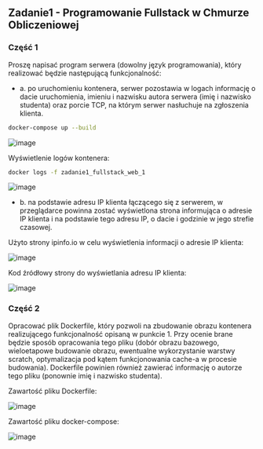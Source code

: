 ## Zadanie1 - Programowanie Fullstack w Chmurze Obliczeniowej
### Część 1

Proszę napisać program serwera (dowolny język programowania), który realizować będzie
następującą funkcjonalność:
- a. po uruchomieniu kontenera, serwer pozostawia w logach informację o dacie
uruchomienia, imieniu i nazwisku autora serwera (imię i nazwisko studenta) oraz porcie
TCP, na którym serwer nasłuchuje na zgłoszenia klienta.

```bash
docker-compose up --build
```
![image](https://user-images.githubusercontent.com/62160228/172483885-a4243b00-557a-4103-8003-a2406074f75f.png)

Wyświetlenie logów kontenera:

```bash
docker logs -f zadanie1_fullstack_web_1
```
![image](https://user-images.githubusercontent.com/62160228/172484158-b07d9c74-2da6-4f85-ad6f-88cbdb2eca77.png)


- b. na podstawie adresu IP klienta łączącego się z serwerem, w przeglądarce powinna zostać
wyświetlona strona informująca o adresie IP klienta i na podstawie tego adresu IP, o dacie
i godzinie w jego strefie czasowej. 

Użyto strony ipinfo.io w celu wyświetlenia informacji o adresie IP klienta:

![image](https://user-images.githubusercontent.com/62160228/172487844-464b7b73-0987-4af3-8b59-41abedd8d165.png)

Kod źródłowy strony do wyświetlania adresu IP klienta:

![image](https://user-images.githubusercontent.com/62160228/172488188-c78498d5-1014-46cd-b64a-290abef53c14.png)

### Część 2

Opracować plik Dockerfile, który pozwoli na zbudowanie obrazu kontenera realizującego
funkcjonalność opisaną w punkcie 1. Przy ocenie brane będzie sposób opracowania tego pliku
(dobór obrazu bazowego, wieloetapowe budowanie obrazu, ewentualne wykorzystanie warstwy
scratch, optymalizacja pod kątem funkcjonowania cache-a w procesie budowania). Dockerfile
powinien również zawierać informację o autorze tego pliku (ponownie imię i nazwisko studenta).

Zawartość pliku Dockerfile:

![image](https://user-images.githubusercontent.com/62160228/172489061-a6c18e77-e072-4139-af6b-031e24da38a4.png)

Zawartość pliku docker-compose:

![image](https://user-images.githubusercontent.com/62160228/172488759-8f2e6092-3ac3-49f0-a2cf-9ebaad1e92ed.png)






